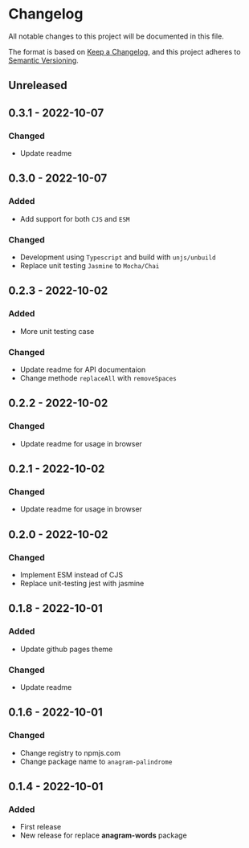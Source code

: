# Changelog

All notable changes to this project will be documented in this file.

The format is based on [Keep a Changelog](https://keepachangelog.com/en/1.0.0/),
and this project adheres to [Semantic Versioning](https://semver.org/spec/v2.0.0.html).

## Unreleased

## 0.3.1 - 2022-10-07
### Changed
- Update readme

## 0.3.0 - 2022-10-07
### Added
- Add support for both `CJS` and `ESM`

### Changed
- Development using `Typescript` and build with `unjs/unbuild`
- Replace unit testing `Jasmine` to `Mocha/Chai`

## 0.2.3 - 2022-10-02
### Added
- More unit testing case

### Changed
- Update readme for API documentaion
- Change methode `replaceAll` with `removeSpaces`

## 0.2.2 - 2022-10-02
### Changed
- Update readme for usage in browser

## 0.2.1 - 2022-10-02
### Changed
- Update readme for usage in browser

## 0.2.0 - 2022-10-02
### Changed
- Implement ESM instead of CJS
- Replace unit-testing jest with jasmine

## 0.1.8 - 2022-10-01
### Added
- Update github pages theme

### Changed
- Update readme

## 0.1.6 - 2022-10-01
### Changed
- Change registry to npmjs.com
- Change package name to `anagram-palindrome`

## 0.1.4 - 2022-10-01
### Added
- First release
- New release for replace **anagram-words** package
